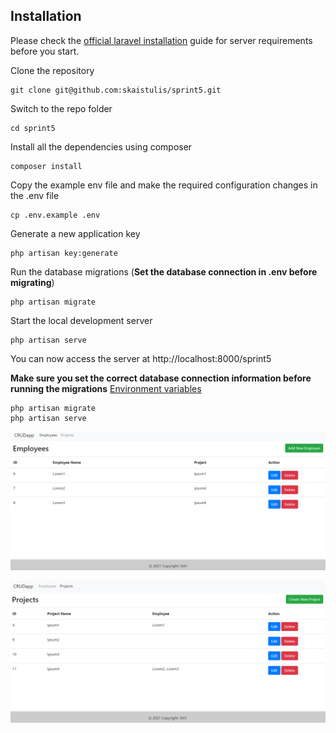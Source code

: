 ## Installation

Please check the [official laravel installation](https://laravel.com/docs/8.x/installation) guide for server requirements before you start.

Clone the repository

    git clone git@github.com:skaistulis/sprint5.git

Switch to the repo folder

    cd sprint5

Install all the dependencies using composer

    composer install

Copy the example env file and make the required configuration changes in the .env file

    cp .env.example .env

Generate a new application key

    php artisan key:generate

Run the database migrations (**Set the database connection in .env before migrating**)

    php artisan migrate

Start the local development server

    php artisan serve

You can now access the server at http://localhost:8000/sprint5

**Make sure you set the correct database connection information before running the migrations** [Environment variables](#environment-variables)

    php artisan migrate
    php artisan serve

![Screenshot](emp.PNG)

![Screenshot](pro.PNG)
